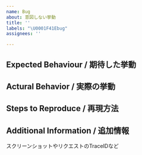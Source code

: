 ```yaml
---
name: Bug
about: 意図しない挙動
title: ''
labels: "\U0001F41Ebug"
assignees: ''

---
```


## Expected Behaviour / 期待した挙動

## Actural Behavior / 実際の挙動

## Steps to Reproduce / 再現方法

## Additional Information / 追加情報
スクリーンショットやリクエストのTraceIDなど
